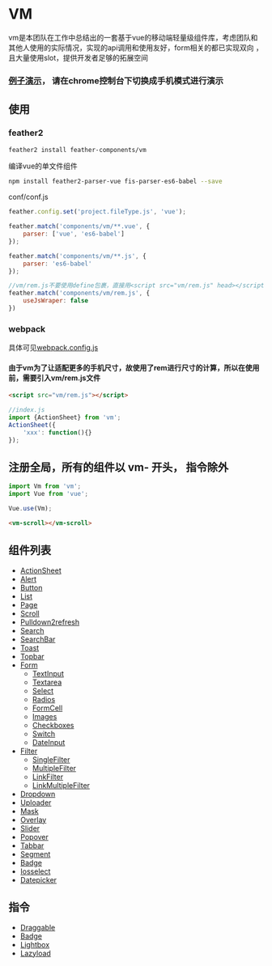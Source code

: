 VM
================
vm是本团队在工作中总结出的一套基于vue的移动端轻量级组件库，考虑团队和其他人使用的实际情况，实现的api调用和使用友好，form相关的都已实现双向
，且大量使用slot，提供开发者足够的拓展空间

### [例子演示](//vmui.github.io)， 请在chrome控制台下切换成手机模式进行演示

## 使用

###  feather2

```sh
feather2 install feather-components/vm
```

编译vue的单文件组件

```sh
npm install feather2-parser-vue fis-parser-es6-babel --save
```

conf/conf.js

```js
feather.config.set('project.fileType.js', 'vue');

feather.match('components/vm/**.vue', {
    parser: ['vue', 'es6-babel']
});

feather.match('components/vm/**.js', {
    parser: 'es6-babel'
});

//vm/rem.js不要使用define包裹，直接用<script src="vm/rem.js" head></script>的方式引入
feather.match('components/vm/rem.js', {
    useJsWraper: false
})
```

### webpack

具体可见[webpack.config.js](./examples/webpack.config.js)

#### 由于vm为了让适配更多的手机尺寸，故使用了rem进行尺寸的计算，所以在使用前，需要引入vm/rem.js文件

```html
<script src="vm/rem.js"></script>
```

```js
//index.js
import {ActionSheet} from 'vm';
ActionSheet({
    'xxx': function(){}
});
```

## 注册全局，所有的组件以 vm- 开头， 指令除外

```js
import Vm from 'vm';
import Vue from 'vue';

Vue.use(Vm);
```

```html
<vm-scroll></vm-scroll>
```

## 组件列表

* [ActionSheet](./doc/actionsheet.md)
* [Alert](./doc/alert.md)
* [Button](./doc/button.md)
* [List](./doc/list.md)
* [Page](./doc/page.md)
* [Scroll](./doc/scroll.md)
* [Pulldown2refresh](./doc/pulldown2refresh.md)
* [Search](./doc/search.md)
* [SearchBar](./doc/searchbar.md)
* [Toast](./doc/toast.md)
* [Topbar](./doc/topbar.md)
* [Form](./doc/form.md)
    * [TextInput](./doc/textinput.md)
    * [Textarea](./doc/textarea.md)
    * [Select](./doc/select.md)
    * [Radios](./doc/radios.md)
    * [FormCell](./doc/formcell.md)
    * [Images](./doc/images.md)
    * [Checkboxes](./doc/checkboxes.md)
    * [Switch](./doc/switch.md)
    * [DateInput](./doc/dateinput.md)
* [Filter](./doc/filter.md)
    * [SingleFilter](./doc/single.md)
    * [MultipleFilter](./doc/multiple.md)
    * [LinkFilter](./doc/link.md)
    * [LinkMultipleFilter](./doc/link-multiple.md)
* [Dropdown](./doc/dropdown.md)
* [Uploader](./doc/uploader.md)
* [Mask](./doc/mask.md)
* [Overlay](./doc/overlay.md)
* [Slider](./doc/slider.md)
* [Popover](./doc/popover.md)
* [Tabbar](./doc/tabbar.md)
* [Segment](./doc/segment.md)
* [Badge](./doc/badge.md)
* [Iosselect](./doc/iosselect.md)
* [Datepicker](./doc/datepicker.md)

## 指令

* [Draggable](./doc/draggable.md)
* [Badge](./doc/badge.md)
* [Lightbox](./doc/lightbox.md)
* [Lazyload](./doc/lazyload.md)
